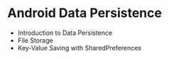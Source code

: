 # Android Data Persistence
- Introduction to Data Persistence 
- File Storage 
- Key-Value Saving with SharedPreferences 
